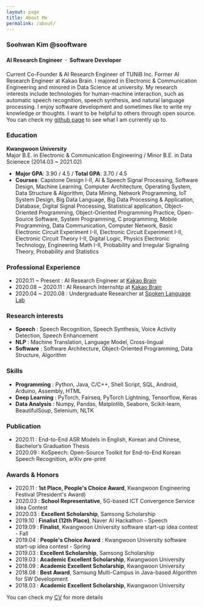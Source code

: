 ```yaml
---
layout: page
title: About Me
permalink: /about/
---
```


### Soohwan Kim @sooftware   

#### AI Research Engineer ㆍ Software Developer 
  
Current Co-Founder & AI Research Engineer of TUNiB Inc. Former AI Research Engineer at Kakao Brain. I majored in Electronic & Communication Engineering and minored in Data Science at university. My research interests include technologies for human-machine interaction, such as automatic speech recognition, speech synthesis, and natural language processing. I enjoy software development and sometimes like to write my knowledge or thoughts. I want to be helpful to others through open source. You can check my [github page](http://github.com/sooftware) to see what I am currently up to.
  
### Education
**Kwangwoon University**  
Major B.E. in Electronic & Communication Engineering / Minor B.E. in Data Scienece (2014.03 ~ 2021.02)  
  
- **Major GPA**: 3.90 / 4.5 / **Total GPA**: 3.70 / 4.5
- **Courses**: Capstone Design I-II, AI & Speech Signal Processing, Software Design, Machine Learning, Computer Architecture, Operating System, Data Structure & Algorithm, Data Mining, Network Programming, IoT System Design, Big Data Language, Big Data Processing & Application, Database, Digital Signal Processing, Statistical application, Object-Oriented Programming, Object-Oriented Programming Practice, Open-Source Software, System Programming, C programming, Mobile Programming, Data Communication, Computer Network, Basic Electronic Circuit Experiment I-II, Electronic Circuit Experiment I-II, Electronic Circuit Theory I-II, Digital Logic, Physics Electronic Technology, Engineering Math I-II, Probability and Irregular Signaling Theory, Probability and Statistics
  
### Professional Experience
* 2020.11 ~ Present : AI Research Engineer at [Kakao Brain](https://www.kakaobrain.com/)  
* 2020.08 ~ 2020.11 : AI Research Internshtp at [Kakao Brain](https://www.kakaobrain.com/) 
* 2020.04 ~ 2020.08 : Undergraduate Researcher at [Spoken Language Lab](http://speech.sogang.ac.kr/)  
  
### Research interests  
* **Speech** : Speech Recognition, Speech Synthesis, Voice Activity Detection, Speech Enhancement
* **NLP** : Machine Translation, Language Model, Cross-lingual
* **Software** : Software Architecture, Object-Oriented Programming, Data Structure, Algorithm
  
### Skills
* **Programming** : Python, Java, C/C++, Shell Script, SQL, Android, Arduino, Assembly, HTML
* **Deep Learning** : PyTorch, Fairseq, PyTorch Lightning, Tensorflow, Keras
* **Data Analysis** :  Numpy, Pandas, Matplotlib, Seaborn, Scikit-learn, BeautifulSoup, Selenium, NLTK
  
### Publication
* 2020.11 : End-to-End ASR Models in English, Korean and Chinese, Bachelor’s Graduation Thesis
* 2020.09 : KoSpeech: Open-Source Toolkit for End-to-End Korean Speech Recognition, arXiv pre-print
    
### Awards & Honors  
* 2020.11 : **1st Place, People's Choice Award**, Kwangwoon Engineering Festival (President's Award)
* 2020.03 : **School Representative**, 5G-based ICT Convergence Service Idea Contest
* 2020.03 : **Excellent Scholarship**, Samsong Scholarship
* 2019.10 : **Finalist (12th Place)**, Naver AI Hackathon - Speech
* 2019.09 : **Finalist**, Kwangwoon University software start-up idea contest - Fall
* 2019.04 : **People's Choice Award** : Kwangwoon University software start-up idea contest - Spring
* 2019.03 : **Excellent Scholarship**, Samsong Scholarship
* 2019.03 : **Academic Excellent Scholarship**, Kwangwoon University
* 2018.09 : **Academic Excellent Scholarship**, Kwangwoon University
* 2018.08 : **Best Award**, Samsung Multi-Campus in Java-based Algorithm for SW Development  
* 2018.03 : **Academic Excellent Scholarship**, Kwangwoon University
  
You can check my [CV](https://github.com/sooftware/sooftware/blob/master/CV.pdf) for more details
  
<!--
**sooftware/sooftware** is a ✨ _special_ ✨ repository because its `README.md` (this file) appears on your GitHub profile.
  
Here are some ideas to get you started:

- 🔭 I’m currently working on ...
- 🌱 I’m currently learning ...
- 👯 I’m looking to collaborate on ...
- 🤔 I’m looking for help with ...
- 💬 Ask me about ...
- 📫 How to reach me: ...
- 😄 Pronouns: ...
- ⚡ Fun fact: ...
-->
